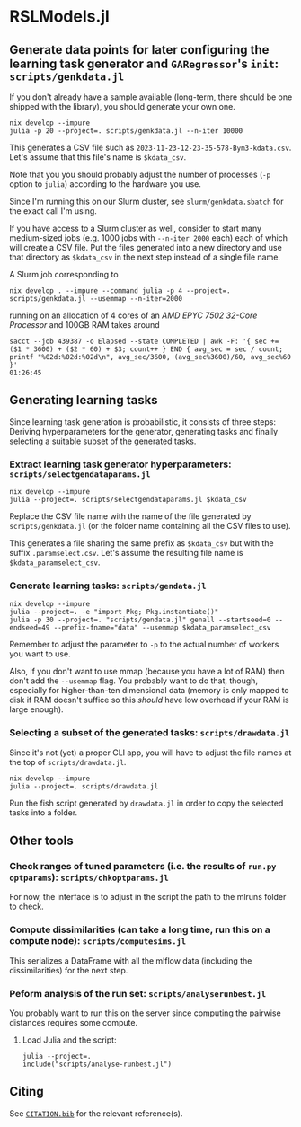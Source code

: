 # RSLModels.jl


## Generate data points for later configuring the learning task generator and `GARegressor`'s `init`: `scripts/genkdata.jl`


If you don't already have a sample available (long-term, there should be one
shipped with the library), you should generate your own one.


```
nix develop --impure
julia -p 20 --project=. scripts/genkdata.jl --n-iter 10000
```


This generates a CSV file such as `2023-11-23-12-23-35-578-Bym3-kdata.csv`.
Let's assume that this file's name is `$kdata_csv`.


Note that you you should probably adjust the number of processes (`-p` option to
`julia`) according to the hardware you use.


Since I'm running this on our Slurm cluster, see `slurm/genkdata.sbatch` for the
exact call I'm using.


If you have access to a Slurm cluster as well, consider to start many
medium-sized jobs (e.g. 1000 jobs with `--n-iter 2000` each) each of which will
create a CSV file.  Put the files generated into a new directory and use that
directory as `$kdata_csv` in the next step instead of a single file name.


A Slurm job corresponding to

```
nix develop . --impure --command julia -p 4 --project=. scripts/genkdata.jl --usemmap --n-iter=2000

```

running on an allocation of 4 cores of an *AMD EPYC 7502 32-Core Processor* and
100GB RAM takes around

```
sacct --job 439387 -o Elapsed --state COMPLETED | awk -F: '{ sec += ($1 * 3600) + ($2 * 60) + $3; count++ } END { avg_sec = sec / count; printf "%02d:%02d:%02d\n", avg_sec/3600, (avg_sec%3600)/60, avg_sec%60 }'
01:26:45
```


## Generating learning tasks


Since learning task generation is probabilistic, it consists of three steps:
Deriving hyperparameters for the generator, generating tasks and finally
selecting a suitable subset of the generated tasks.


### Extract learning task generator hyperparameters: `scripts/selectgendataparams.jl`


```
nix develop --impure
julia --project=. scripts/selectgendataparams.jl $kdata_csv
```


Replace the CSV file name with the name of the file generated by
`scripts/genkdata.jl` (or the folder name containing all the CSV files to use).


This generates a file sharing the same prefix as `$kdata_csv` but with the
suffix `.paramselect.csv`. Let's assume the resulting file name is
`$kdata_paramselect_csv`.


### Generate learning tasks: `scripts/gendata.jl`

```
nix develop --impure
julia --project=. -e "import Pkg; Pkg.instantiate()"
julia -p 30 --project=. "scripts/gendata.jl" genall --startseed=0 --endseed=49 --prefix-fname="data" --usemmap $kdata_paramselect_csv
```

Remember to adjust the parameter to `-p` to the actual number of workers you want to use.


Also, if you don't want to use mmap (because you have a lot of RAM) then don't
add the `--usemmap` flag. You probably want to do that, though, especially for
higher-than-ten dimensional data (memory is only mapped to disk if RAM doesn't
suffice so this *should* have low overhead if your RAM is large enough).


### Selecting a subset of the generated tasks: `scripts/drawdata.jl`


Since it's not (yet) a proper CLI app, you will have to adjust the file names at
the top of `scripts/drawdata.jl`.


```
nix develop --impure
julia --project=. scripts/drawdata.jl
```


Run the fish script generated by `drawdata.jl` in order to copy the selected
tasks into a folder.


## Other tools


### Check ranges of tuned parameters (i.e. the results of `run.py optparams`): `scripts/chkoptparams.jl`


For now, the interface is to adjust in the script the path to the mlruns folder
to check.


### Compute dissimilarities (can take a long time, run this on a compute node): `scripts/computesims.jl`


This serializes a DataFrame with all the mlflow data (including the
dissimilarities) for the next step.


### Peform analysis of the run set: `scripts/analyserunbest.jl`


You probably want to run this on the server since computing the pairwise
distances requires some compute.


1. Load Julia and the script:
   ```
   julia --project=.
   include("scripts/analyse-runbest.jl")
   ```
   
   
## Citing


See [`CITATION.bib`](CITATION.bib) for the relevant reference(s).
